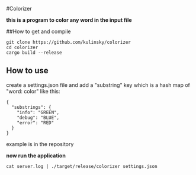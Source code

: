 #Colorizer  

**this is a program to color any word in the input file**  

##How to get and compile  
```
git clone https://github.com/kulinsky/colorizer
cd colorizer
cargo build --release
```

## How to use
create a settings.json file and add a "substring" key which is a hash map of "word: color" like this:
```
{
  "substrings": {
    "info": "GREEN",
    "debug": "BLUE",
    "error": "RED"
  }
}
```
example is in the repository  

**now run the application**
```
cat server.log | ./target/release/colorizer settings.json
```